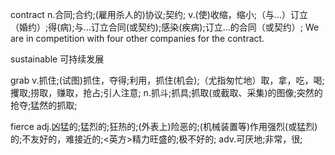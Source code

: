 contract
n.合同;合约;(雇用杀人的)协议;契约;
v.(使)收缩，缩小;（与…）订立（婚约）;得(病);与…订立合同(或契约);感染(疾病);订立…的合同（或契约）;
We are in competition with four other companies for the contract.

sustainable
可持续发展

grab
v.抓住;(试图)抓住，夺得;利用，抓住(机会);（尤指匆忙地）取，拿，吃，喝;攫取;捞取，赚取，抢占;引人注意;
n.抓斗;抓具;抓取(或截取、采集)的图像;突然的抢夺;猛然的抓取;

fierce
adj.凶猛的;猛烈的;狂热的;(外表上)险恶的;(机械装置等)作用强烈(或猛烈)的;不友好的，难接近的;<英方>精力旺盛的;极不好的;
adv.可厌地;非常，很;
